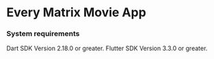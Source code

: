 
# Every Matrix Movie App

### System requirements
Dart SDK Version 2.18.0 or greater.
Flutter SDK Version 3.3.0 or greater.